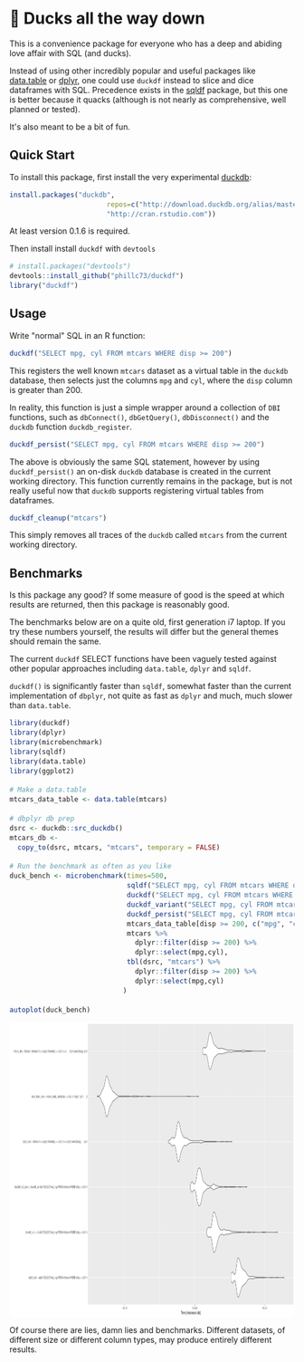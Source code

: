 🦆 Ducks all the way down
=======

This is a convenience package for everyone who has a deep and abiding love affair with SQL (and ducks).

Instead of using other incredibly popular and useful packages like [data.table](https://rdatatable.gitlab.io/data.table/) or [dplyr](https://dplyr.tidyverse.org/), one could use `duckdf` instead to slice and dice dataframes with SQL. Precedence exists in the [sqldf](https://github.com/ggrothendieck/sqldf) package, but this one is better because it quacks (although is not nearly as comprehensive, well planned or tested).

It's also meant to be a bit of fun.

## Quick Start

To install this package, first install the very experimental [duckdb](https://github.com/cwida/duckdb):

```r
install.packages("duckdb", 
                        repos=c("http://download.duckdb.org/alias/master/rstats/", 
                        "http://cran.rstudio.com"))
```
At least version 0.1.6 is required.

Then install install `duckdf` with `devtools`

```r
# install.packages("devtools")
devtools::install_github("phillc73/duckdf")
library("duckdf")
```

## Usage

Write "normal" SQL in an R function:

```r
duckdf("SELECT mpg, cyl FROM mtcars WHERE disp >= 200")
```

This registers the well known `mtcars` dataset as a virtual table in the `duckdb` database, then selects just the columns `mpg` and `cyl`, where the `disp` column is greater than 200.

In reality, this function is just a simple wrapper around a collection of `DBI` functions, such as `dbConnect()`, `dbGetQuery()`, `dbDisconnect()` and the `duckdb` function `duckdb_register`.

```r
duckdf_persist("SELECT mpg, cyl FROM mtcars WHERE disp >= 200")
```
The above is obviously the same SQL statement, however by using `duckdf_persist()` an on-disk `duckdb` database is created in the current working directory. This function currently remains in the package, but is not really useful now that `duckdb` supports registering virtual tables from dataframes.

```r
duckdf_cleanup("mtcars")
```
This simply removes all traces of the `duckdb` called `mtcars` from the current working directory.

## Benchmarks

Is this package any good? If some measure of good is the speed at which results are returned, then this package is reasonably good.

The benchmarks below are on a quite old, first generation i7 laptop. If you try these numbers yourself, the results will differ but the general themes should remain the same.

The current `duckdf` SELECT functions have been vaguely tested against other popular approaches including `data.table`, `dplyr` and `sqldf`.

`duckdf()` is significantly faster than `sqldf`, somewhat faster than the current implementation of `dbplyr`, not quite as fast as `dplyr` and much, much slower than `data.table`.

```r
library(duckdf)
library(dplyr)
library(microbenchmark)
library(sqldf)
library(data.table)
library(ggplot2)

# Make a data.table
mtcars_data_table <- data.table(mtcars)

# dbplyr db prep
dsrc <- duckdb::src_duckdb()
mtcars_db <-
  copy_to(dsrc, mtcars, "mtcars", temporary = FALSE)

# Run the benchmark as often as you like
duck_bench <- microbenchmark(times=500,
                             sqldf("SELECT mpg, cyl FROM mtcars WHERE disp >= 200"),
                             duckdf("SELECT mpg, cyl FROM mtcars WHERE disp >= 200"),
                             duckdf_variant("SELECT mpg, cyl FROM mtcars WHERE disp >= 200"),
                             duckdf_persist("SELECT mpg, cyl FROM mtcars WHERE disp >= 200"),
                             mtcars_data_table[disp >= 200, c("mpg", "cyl"),],
                             mtcars %>%
                               dplyr::filter(disp >= 200) %>%
                               dplyr::select(mpg,cyl),
                             tbl(dsrc, "mtcars") %>%
                               dplyr::filter(disp >= 200) %>%
                               dplyr::select(mpg,cyl)
                            )

autoplot(duck_bench)

```

<img align="center" src="duckdf_benchmarks.png" height="522">

Of course there are lies, damn lies and benchmarks. Different datasets, of different size or different column types, may produce entirely different results.

